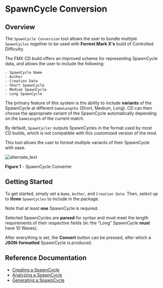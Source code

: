 # SpawnCycle Conversion

## Overview
The `SpawnCycle Conversion` tool allows the user to bundle multiple `SpawnCycles` together to be used with **Forrest Mark X's** build of Controlled Difficulty.

The FMX CD build offers an improved scheme for representing SpawnCycle data, and allows the user to include the following:
```
- SpawnCycle Name
- Author
- Creation Date
- Short SpawnCycle
- Medium SpawnCycle
- Long SpawnCycle
```

The primary feature of this system is the ability to include **variants** of the SpawnCycle at different `GameLengths` (Short, Medium, Long). CD can then choose the appropriate variant of the SpawnCycle automatically depending on the `GameLength` of the current match.

By default, `SpawnCycler` outputs SpawnCycles in the format used by most CD builds, which is not compatible with this customized version of the mod.

This tool allows the user to format multiple variants of their SpawnCycle with ease.

![alternate_text](https://i.imgur.com/BzMsgNQ.png)

**Figure 1** - SpawnCycle Converter

## Getting Started
To get started, simply set a `Name`, `Author`, and `Creation Date`.
Then, select up to **three** `SpawnCycles` to include in the package.

Note that at least **one** SpawnCycle is required.

Selected SpawnCycles are **parsed** for syntax and must meet the length requirements of their respective fields (ie: the "Long" SpawnCycle **must** have 10 Waves).

After everything is set, the **Convert** button can be pressed, after which a **JSON-formatted** SpawnCycle is produced.

## Reference Documentation
- [Creating a SpawnCycle](https://github.com/tamari92/spawncycler/blob/main/creation.md)
- [Analyzing a SpawnCycle](https://github.com/tamari92/spawncycler/blob/main/analysis.md)
- [Generating a SpawnCycle](https://github.com/tamari92/spawncycler/blob/main/generation.md)